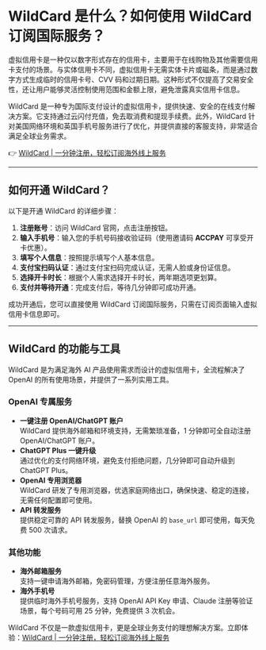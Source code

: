 # WildCard 是什么？如何使用 WildCard 订阅国际服务？

虚拟信用卡是一种仅以数字形式存在的信用卡，主要用于在线购物及其他需要信用卡支付的场景。与实体信用卡不同，虚拟信用卡无需实体卡片或磁条，而是通过数字方式生成临时的信用卡号、CVV 码和过期日期。这种形式不仅提高了交易安全性，还让用户能够灵活控制使用范围和金额上限，避免泄露真实信用卡信息。

WildCard 是一种专为国际支付设计的虚拟信用卡，提供快速、安全的在线支付解决方案。它支持通过云闪付充值，免去取消费和提现手续费。此外，WildCard 针对美国网络环境和英国手机号服务进行了优化，并提供直接的客服支持，非常适合满足全球业务需求。

👉 [WildCard | 一分钟注册，轻松订阅海外线上服务](https://bbtdd.com/WildCard)

---

## 如何开通 WildCard？

以下是开通 WildCard 的详细步骤：

1. **注册账号**：访问 WildCard 官网，点击注册按钮。  
2. **输入手机号**：输入您的手机号码接收验证码（使用邀请码 **ACCPAY** 可享受开卡优惠）。  
3. **填写个人信息**：按照提示填写个人基本信息。  
4. **支付宝扫码认证**：通过支付宝扫码完成认证，无需人脸或身份证信息。  
5. **选择开卡时长**：根据个人需求选择开卡时长，两年期选项更划算。  
6. **支付并等待开通**：完成支付后，等待几分钟即可成功开通。  

成功开通后，您可以直接使用 WildCard 订阅国际服务，只需在订阅页面输入虚拟信用卡信息即可。

---

## WildCard 的功能与工具

WildCard 是为满足海外 AI 产品使用需求而设计的虚拟信用卡，全流程解决了 OpenAI 的所有使用场景，并提供了一系列实用工具。

### OpenAI 专属服务

- **一键注册 OpenAI/ChatGPT 账户**  
  WildCard 提供海外邮箱和环境支持，无需繁琐准备，1 分钟即可全自动注册 OpenAI/ChatGPT 账户。  
- **ChatGPT Plus 一键升级**  
  通过优化的支付网络环境，避免支付拒绝问题，几分钟即可自动升级到 ChatGPT Plus。  
- **OpenAI 专用浏览器**  
  WildCard 研发了专用浏览器，优选家庭网络出口，确保快速、稳定的连接，无需任何配置即可使用。  
- **API 转发服务**  
  提供稳定可靠的 API 转发服务，替换 OpenAI 的 `base_url` 即可使用，每天免费 500 次请求。  

### 其他功能

- **海外邮箱服务**  
  支持一键申请海外邮箱，免密码管理，方便注册任意海外服务。  
- **海外手机号**  
  提供临时海外手机号服务，支持 OpenAI API Key 申请、Claude 注册等验证场景，每个号码可用 25 分钟，免费提供 3 次机会。  

WildCard 不仅是一款虚拟信用卡，更是全球业务支付的理想解决方案。立即体验：[WildCard | 一分钟注册，轻松订阅海外线上服务](https://bbtdd.com/WildCard)